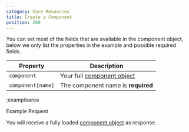 ```yaml
---
category: Core Resources
title: Create a Component
position: 260
---
```


You can set most of the fields that are available in the component object, below we only list the properties in the example and possible required fields. 

| Property | Description |
|---|---|
| `component` | Your full [component object](#core-resources/components/the-component-object) |
| `component[name]` | The component name is **required** |

;examplearea

Example Request

<RequestExample url="https://mapi.storyblok.com/v1/spaces/656/components/" httpMethod="POST" :requestObject='{"component":{"name":"teaser","display_name":"Teaser","schema":{"title":{"type":"text","pos":0},"image":{"type":"image","pos":1}},"is_root":false,"is_nestable":true}}'></RequestExample>

You will receive a fully loaded [component object](#core-resources/components/the-component-object) as response.
